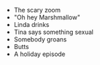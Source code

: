 - The scary zoom
- "Oh hey Marshmallow"
- Linda drinks
- Tina says something sexual
- Somebody groans
- Butts
- A holiday episode
